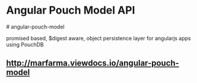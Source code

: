 <div class="page-header">
    <h1>Angular Pouch Model API</h1>
</div>
# angular-pouch-model

promised based, $digest aware, object persistence layer for angularjs apps using PouchDB

## http://marfarma.viewdocs.io/angular-pouch-model



